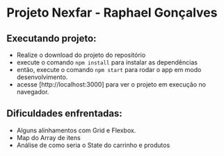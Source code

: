 # Projeto Nexfar - Raphael Gonçalves

## Executando projeto:

- Realize o download do projeto do repositório
- execute o comando `npm install` para instalar as dependências
- então, execute o comando `npm start` para rodar o app em modo desenvolvimento.
- acesse [http://localhost:3000] para ver o projeto em execução no navegador.

## Dificuldades enfrentadas:

- Alguns alinhamentos com Grid e Flexbox.
- Map do Array de itens
- Análise de como seria o State do carrinho e produtos

